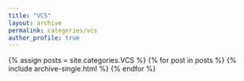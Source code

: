 ```yaml
---
title: "VCS"
layout: archive
permalink: categories/vcs
author_profile: true
---
```


{% assign posts = site.categories.VCS %}
{% for post in posts %} {% include archive-single.html %} {% endfor %}

